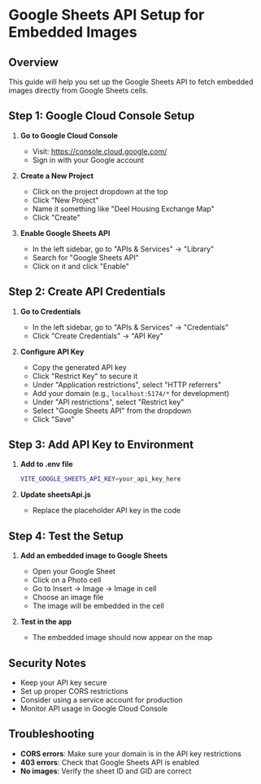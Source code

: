 # Google Sheets API Setup for Embedded Images

## Overview
This guide will help you set up the Google Sheets API to fetch embedded images directly from Google Sheets cells.

## Step 1: Google Cloud Console Setup

1. **Go to Google Cloud Console**
   - Visit: https://console.cloud.google.com/
   - Sign in with your Google account

2. **Create a New Project**
   - Click on the project dropdown at the top
   - Click "New Project"
   - Name it something like "Deel Housing Exchange Map"
   - Click "Create"

3. **Enable Google Sheets API**
   - In the left sidebar, go to "APIs & Services" → "Library"
   - Search for "Google Sheets API"
   - Click on it and click "Enable"

## Step 2: Create API Credentials

1. **Go to Credentials**
   - In the left sidebar, go to "APIs & Services" → "Credentials"
   - Click "Create Credentials" → "API Key"

2. **Configure API Key**
   - Copy the generated API key
   - Click "Restrict Key" to secure it
   - Under "Application restrictions", select "HTTP referrers"
   - Add your domain (e.g., `localhost:5174/*` for development)
   - Under "API restrictions", select "Restrict key"
   - Select "Google Sheets API" from the dropdown
   - Click "Save"

## Step 3: Add API Key to Environment

1. **Add to .env file**
   ```bash
   VITE_GOOGLE_SHEETS_API_KEY=your_api_key_here
   ```

2. **Update sheetsApi.js**
   - Replace the placeholder API key in the code

## Step 4: Test the Setup

1. **Add an embedded image to Google Sheets**
   - Open your Google Sheet
   - Click on a Photo cell
   - Go to Insert → Image → Image in cell
   - Choose an image file
   - The image will be embedded in the cell

2. **Test in the app**
   - The embedded image should now appear on the map

## Security Notes

- Keep your API key secure
- Set up proper CORS restrictions
- Consider using a service account for production
- Monitor API usage in Google Cloud Console

## Troubleshooting

- **CORS errors**: Make sure your domain is in the API key restrictions
- **403 errors**: Check that Google Sheets API is enabled
- **No images**: Verify the sheet ID and GID are correct
